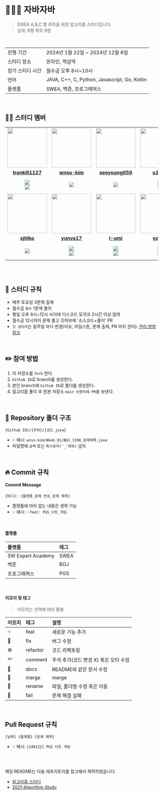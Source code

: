 # 👩🏻‍💻 자바자바
> SWEA A,B,C 형 취득을 위한 알고리즘 스터디입니다.   
> 성과: B형 취득 9명

<br/>

<table>
  <tr>
    <td>진행 기간</td>
    <td>2024년 1월 22일 ~ 2024년 12월 6일</td>
  </tr>
  <tr>
    <td>스터디 장소</td>
    <td>온라인, 역삼역</td>
  </tr>
  <tr>
    <td>정기 스터디 시간</td>
    <td>월수금 오후 8시~10시
  </tr>
  <tr>
    <td>언어</td>
    <td>JAVA, C++, C, Python, Javascript, Go, Kotlin
  </tr>
  <tr>
    <td>플랫폼</td>
    <td>SWEA, 백준, 프로그래머스</td>
  </tr>
</table>

<br/>

## 🧑🏻 스터디 멤버
<table>
 <tr>
    <td align="center"><a href="https://github.com/trankill1127"><img src="https://avatars.githubusercontent.com/trankill1127" width="130px;""></a></td>
    <td align="center"><a href="https://github.com/wnso-kim"><img src="https://avatars.githubusercontent.com/wnso-kim" width="130px;""></a></td>
    <td align="center"><a href="https://github.com/seoyoung059"><img src="https://avatars.githubusercontent.com/seoyoung059" width="130px;""></a></td>
    <td align="center"><a href="https://github.com/u1qns"><img src="https://avatars.githubusercontent.com/u1qns" width="130px;""></a></td>
    <td align="center"><a href="https://github.com/ys4512558"><img src="https://avatars.githubusercontent.com/ys4512558" width="130px;""></a></td>
    <td align="center"><a href="https://github.com/sickbirdd"><img src="https://avatars.githubusercontent.com/sickbirdd" width="130px;""></a></td>
    <td align="center"><a href="https://github.com/violetadieu"><img src="https://avatars.githubusercontent.com/violetadieu" width="130px;""></a></td>
  </tr>
  <tr>
    <td align="center"><a href="https://github.com/trankill1127"><b>trankill1127</b></a></td>
    <td align="center"><a href="https://github.com/wnso-kim"><b>wnso-kim</b></a></td>
    <td align="center"><a href="https://github.com/seoyoung059"><b>seoyoung059</b></a></td>
    <td align="center"><a href="https://github.com/u1qns"><b>u1qns</b></a></td>
    <td align="center"><a href="https://github.com/ys4512558"><b>ys4512558</b></a></td>
    <td align="center"><a href="https://github.com/sickbirdd"><b>sickbirdd</b></a></td>
    <td align="center"><a href="https://github.com/violetadieu"><b>violetadieu</b></a></td>
  </tr>
  <tr> 
    <td align="center"><img src="https://img.shields.io/badge/Java-007396?style=for-the-badge&logo=java&logoColor=white"><br/><img src="https://img.shields.io/badge/c++-%2300599C.svg?style=for-the-badge&logo=c%2B%2B&logoColor=white"></td>
    <td align="center"><img src="https://img.shields.io/badge/Java-007396?style=for-the-badge&logo=java&logoColor=white"></td>
    <td align="center"><img src="https://img.shields.io/badge/Java-007396?style=for-the-badge&logo=java&logoColor=white"></td>
    <td align="center"><img src="https://img.shields.io/badge/Java-007396?style=for-the-badge&logo=java&logoColor=white"><br/><img src="https://img.shields.io/badge/c++-%2300599C.svg?style=for-the-badge&logo=c%2B%2B&logoColor=white"></td>
    <td align="center"><img src="https://img.shields.io/badge/Java-007396?style=for-the-badge&logo=java&logoColor=white"><br/><img src="https://img.shields.io/badge/Kotlin-7F52FF?style=for-the-badge&logo=Kotlin&logoColor=white"></td>
    <td align="center"><img src="https://img.shields.io/badge/C-A8B9CC?style=flat-square&logo=C&logoColor=white"><br/><img src="https://img.shields.io/badge/Java-007396?style=for-the-badge&logo=java&logoColor=white"><br/><img src="https://img.shields.io/badge/c++-%2300599C.svg?style=for-the-badge&logo=c%2B%2B&logoColor=white"></td>
    <td align="center"><img src="https://img.shields.io/badge/c++-%2300599C.svg?style=for-the-badge&logo=c%2B%2B&logoColor=white"><br/><img src="https://img.shields.io/badge/python-3670A0?style=for-the-badge&logo=python&logoColor=ffdd54"></td>
  </tr>

  
   <tr>
    <td align="center"><a href="https://github.com/sjhlko"><img src="https://avatars.githubusercontent.com/sjhlko" width="130px;""></a></td>
    <td align="center"><a href="https://github.com/yunva17"><img src="https://avatars.githubusercontent.com/yunva17" width="130px;""></a></td>
    <td align="center"><a href="https://github.com/l-umi"><img src="https://avatars.githubusercontent.com/l-umi" width="130px;""></a></td>
    <td align="center"><a href="https://github.com/ezeun"><img src="https://avatars.githubusercontent.com/ezeun" width="130px;""></a></td>
    <td align="center"><a href="https://github.com/Aiden-Jung"><img src="https://avatars.githubusercontent.com/Aiden-Jung" width="130px;""></a></td>
    <td align="center"><a href="https://github.com/AnOldStory"><img src="https://avatars.githubusercontent.com/AnOldStory" width="130px;""></a></td> 
    <td></td>
  </tr>
  <tr>
    <td align="center"><a href="https://github.com/sjhlko"><b>sjhlko</b></a></td>
    <td align="center"><a href="https://github.com/yunva17"><b>yunva17</b></a></td>
    <td align="center"><a href="https://github.com/l-umi"><b>l-umi</b></a></td>
    <td align="center"><a href="https://github.com/ezeun"><b>ezeun</b></a></td>
    <td align="center"><a href="https://github.com/Aiden-Jung"><b>Aiden-Jung</b></a></td>
    <td align="center"><a href="https://github.com/AnOldStory"><b>AnOldStory</b></a></td>
    <td></td>
  </tr>
  <tr>
    <td align="center"><img src="https://img.shields.io/badge/Java-007396?style=for-the-badge&logo=java&logoColor=white"></td>
    <td align="center"><img src="https://img.shields.io/badge/Java-007396?style=for-the-badge&logo=java&logoColor=white"><br/><img src="https://img.shields.io/badge/JavaScript-F7DF1E?style=for-the-badge&logo=javascript&logoColor=black"></td>
    <td align="center"><img src="https://img.shields.io/badge/python-3670A0?style=for-the-badge&logo=python&logoColor=ffdd54"><br/><img src="https://img.shields.io/badge/Kotlin-7F52FF?style=for-the-badge&logo=Kotlin&logoColor=white"></td>
    <td align="center"><img src="https://img.shields.io/badge/Java-007396?style=for-the-badge&logo=java&logoColor=white"><br/><img src="https://img.shields.io/badge/c++-%2300599C.svg?style=for-the-badge&logo=c%2B%2B&logoColor=white"></td>
    <td align="center"><img src="https://img.shields.io/badge/Java-007396?style=for-the-badge&logo=java&logoColor=white"><br/><img src="https://img.shields.io/badge/C-A8B9CC?style=flat-square&logo=C&logoColor=white"> <img src="https://img.shields.io/badge/Go-00ADD8?style=flat-square&logo=Go&logoColor=white"><br/><img src="https://img.shields.io/badge/python-3670A0?style=for-the-badge&logo=python&logoColor=ffdd54"></td>
    <td align="center"><img src="https://img.shields.io/badge/C-A8B9CC?style=flat-square&logo=C&logoColor=white"><br/><img src="https://img.shields.io/badge/c++-%2300599C.svg?style=for-the-badge&logo=c%2B%2B&logoColor=white"></td>
    <td></td>
  </tr>
</table>
<br/>
<br/>

## 📌 스터디 규칙
- 매주 토요일 3문제 출제
- 월수금 `필수` 1문제 풀이
- 평일 오후 8시~12시 사이에 디스코드 모각코 2시간 이상 참여
- 월수금 12시까지 문제 풀고 깃허브에 '소스코드+풀이' PR
- `깃 관리자`는 일주일 마다 변경(이슈, 마일스톤, 문제 출제, PR 머지 관리): [관리 방법 링크](https://velog.io/@wnso-kim/Github-%EC%8A%A4%ED%84%B0%EB%94%94%EC%97%90%EC%84%9C-%EA%B9%83-%EA%B4%80%EB%A6%AC)
<br/>

## ✏️ 참여 방법
1. 이 저장소를 `fork` 한다.
2. `Github ID`로 branch를 생성한다.
3. 본인 branch에 `Github ID`로 폴더를 생성한다.
4. 알고리즘 풀이 후 원본 저장소 `main 브랜치에 PR`을 보낸다.
<br/>

## 📁 Repository 폴더 구조
```
{Github ID}/{주차}/{코드.java}
```

- 💡 예시: `wnso-kim/Week_01/BOJ_3190_문제제목.java`
- 파일명에 `공백` 또는 `특수문자('_'제외)` 금지
<br/>

## 🔥 Commit 규칙

#### Commit Message
```
{태그}: {플랫폼_문제 번호_문제 제목}
```

- 플랫폼에 따라 없는 내용은 생략 가능
- 💡 예시: `✨feat: PGS_다트_게임`
<br/>

#### 플랫폼

| 플랫폼    | 태그  |
|:-------|:----|
| SW Expert Academy | SWEA |
| 백준     | BOJ |
| 프로그래머스 | PGS |
<br/>

#### 이모지 및 태그

> 이모지는 선택에 따라 활용

| 이모지 | 태그       | 설명                      |
|:----|:---------|:------------------------|
| ✨   | feat     | 새로운 기능 추가               |
| 🐛  | fix      | 버그 수정                   |
| ♻️  | refactor | 코드 리팩토링                 |
| ✏️  | comment  | 주석 추가(코드 변경 X) 혹은 오타 수정 |
| 📝  | docs     | README와 같은 문서 수정        |
| 🔀  | merge    | merge                   |
| 🚚  | rename   | 파일, 폴더명 수정 혹은 이동        |
| 🙈  | fail     | 문제 해결 실패               |

<br/>

## Pull Request 규칙
```
[날짜] {플랫폼} {문제 제목}
```

- 💡 예시: `[240122] PGS 다트 게임`

<br/><br/>

해당 README는 다음 레포지토리를 참고해서 제작하였습니다.
- [알고리즘 스터디](https://github.com/CodeSquad-2023-BE-Study/Algorithm-Study)
- [2021-Algorithm-Study](https://github.com/soo5717/2021-Algorithm-Study)
